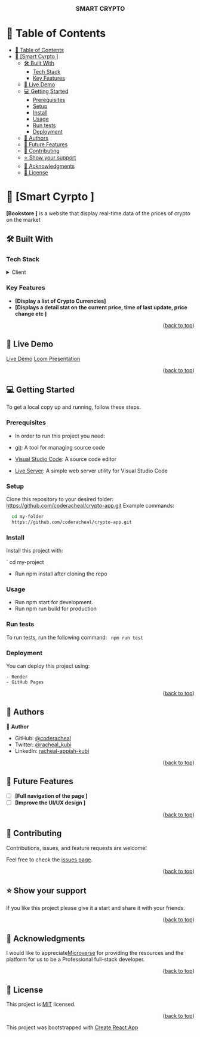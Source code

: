 <a name="readme-top"></a>


<div align="center">
  <br/>

  <h3><b>SMART CRYPTO</b></h3>

</div>


# 📗 Table of Contents

- [📗 Table of Contents](#-table-of-contents)
- [📖 \[Smart Cyrpto \] ](#-smart-cyrpto--)
  - [🛠 Built With ](#-built-with-)
    - [Tech Stack ](#tech-stack-)
    - [Key Features ](#key-features-)
  - [🚀 Live Demo ](#-live-demo-)
  - [💻 Getting Started ](#-getting-started-)
    - [Prerequisites](#prerequisites)
    - [Setup](#setup)
    - [Install](#install)
    - [Usage](#usage)
    - [Run tests](#run-tests)
    - [Deployment](#deployment)
  - [👥 Authors ](#-authors-)
  - [🔭 Future Features ](#-future-features-)
  - [🤝 Contributing ](#-contributing-)
  - [⭐️ Show your support ](#️-show-your-support-)
  - [🙏 Acknowledgments ](#-acknowledgments-)
  - [📝 License ](#-license-)

# 📖 [Smart Cyrpto ] <a name="about-project"></a>
**[Bookstore ]** is  a website that display real-time data of the prices of crypto on the market

## 🛠 Built With <a name="built-with"></a>

### Tech Stack <a name="tech-stack"></a>

<details>
  <summary>Client</summary>
  <ul>
    <li><a href="#">REACT JS </a></li>

    <li><a href="#">JSX</a></li>
     <li><a href="#">Js</a></li>
  </ul>
</details>



### Key Features <a name="key-features"></a>


- **[Display a list of Crypto Currencies]**
- **[Displays a detail stat on the current price, time of last update, price change etc  ]**

<p align="right">(<a href="#readme-top">back to top</a>)</p>

## 🚀 Live Demo <a name="live-demo"></a>
[Live Demo](https://smart-crypto-56es.onrender.com/)
[Loom Presentation](https://www.loom.com/share/9ddd572f03cf43d28527c1330375ea26)


<p align="right">(<a href="#readme-top">back to top</a>)</p>

## 💻 Getting Started <a name="getting-started"></a>

To get a local copy up and running, follow these steps.

### Prerequisites

- In order to run this project you need:

- [git](https://git-scm.com/downloads): A tool for managing source code
- [Visual Studio Code](https://code.visualstudio.com/): A source code editor
- [Live Server](https://marketplace.visualstudio.com/items?itemName=ritwickdey.LiveServer): A simple web server utility for Visual Studio Code

### Setup

Clone this repository to your desired folder:
https://github.com/coderacheal/crypto-app.git
 Example commands:

```sh
  cd my-folder
  https://github.com/coderacheal/crypto-app.git
```

### Install

Install this project with:

` cd my-project
  - Run npm install after cloning the repo

### Usage

- Run npm start for development. 
- Run npm run build for production


### Run tests

To run tests, run the following command:
` npm run test`


### Deployment

You can deploy this project using:

    - Render
    - GitHub Pages

<p align="right">(<a href="#readme-top">back to top</a>)</p>

## 👥 Authors <a name="authors"></a>

👤 **Author**

- GitHub: [@coderacheal](https://github.com/coderacheal)
- Twitter: [@racheal_kubi](https://www.twitter.com/racheal_kubi)
- LinkedIn: [racheal-appiah-kubi](https://www.linkedin.com/in/racheal-appiah-kubi/)


<p align="right">(<a href="#readme-top">back to top</a>)</p>

## 🔭 Future Features <a name="future-features"></a>

- [ ] **[Full navigation of the page ]**
- [ ] **[Improve the UI/UX design  ]**

<p align="right">(<a href="#readme-top">back to top</a>)</p>

## 🤝 Contributing <a name="contributing"></a>

Contributions, issues, and feature requests are welcome!

Feel free to check the [issues page](../../issues/).

<p align="right">(<a href="#readme-top">back to top</a>)</p>

## ⭐️ Show your support <a name="support"></a>

If you like this project please give it a start and share it with your friends. 

<p align="right">(<a href="#readme-top">back to top</a>)</p>

## 🙏 Acknowledgments <a name="acknowledgements"></a>

I would like to appreciate[Microverse](https://www.microverse.org/) for providing the resources and the platform for us to be a Professional full-stack developer.


<p align="right">(<a href="#readme-top">back to top</a>)</p>

## 📝 License <a name="license"></a>

This project is [MIT](./MIT.md) licensed.

<p align="right">(<a href="#readme-top">back to top</a>)</p>

This project was bootstrapped with [Create React App](https://github.com/facebook/create-react-app)

